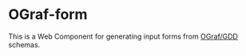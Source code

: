# OGraf-form

This is a Web Component for generating input forms from [OGraf/GDD](https://ograf.ebu.io/) schemas.
